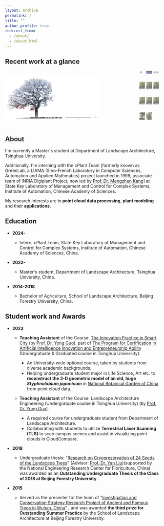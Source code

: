 ```yaml
---
layout: archive
permalink: /
title: ""
author_profile: true
redirect_from: 
  - /about/
  - /about.html
---
```


Recent work at a glance
------

<script>
    let currentIndex = 0;
    const images = [
        '/images/glance-images/glance-001.jpg',
        '/images/glance-images/glance-002.jpg',
        '/images/glance-images/glance-003.jpg',
        '/images/glance-images/glance-004.png',
        '/images/glance-images/glance-005.png',
        '/images/glance-images/glance-006.png',
        '/images/glance-images/glance-007.png',
        '/images/glance-images/glance-008.png',
        '/images/glance-images/glance-009.png',
        '/images/glance-images/glance-010.png',
        '/images/glance-images/glance-011.png'
    ];
    
    const mainImage = document.getElementById("mainImage");
    const thumbnails = document.querySelectorAll(".thumbnail");
    let autoSlide;

    // 自动滚动播放功能
    function startAutoSlide() {
        autoSlide = setInterval(() => {
            currentIndex = (currentIndex + 1) % images.length;
            updateMainImage(currentIndex);
        }, 3000); // 每3秒切换
    }

    // 更新主图片和缩略图高亮状态
    function updateMainImage(index) {
        mainImage.src = images[index];

        // 更新缩略图样式
        thumbnails.forEach(img => img.style.opacity = 0.6);
        thumbnails[index].style.opacity = 1;
    }

    // 点击缩略图时切换图片并暂停自动播放
    function changeImage(src, thumbnail) {
        mainImage.src = src;

        // 停止自动播放
        clearInterval(autoSlide);

        // 重置所有缩略图透明度
        thumbnails.forEach(img => img.style.opacity = 0.6);
        thumbnail.style.opacity = 1;

        // 更新当前索引
        currentIndex = images.indexOf(src);

        // 重新启动自动播放
        startAutoSlide();
    }

    // 初始化自动播放
    startAutoSlide();
</script>


<div style="display: flex; max-width: 800px; margin: auto;">

  <!-- 主显示图片 -->
  <img id="mainImage" src="/images/glance-images/glance-001.jpg" alt="Main Image" 
       style="width: 70%; margin-right: 10px; object-fit: contain; height: auto;">

  <!-- 缩略图容器 -->
  <div style="width: 30%; display: grid; grid-template-columns: repeat(3, 1fr); gap: 5px;">
        <img src="/images/glance-images/glance-001.jpg" 
             class="thumbnail active"
             style="cursor: pointer; opacity: 0.6; width: 100%; height: auto; object-fit: cover; transition: opacity 0.3s;"
             onclick="changeImage('/images/glance-images/glance-001.jpg', this)">
        <img src="/images/glance-images/glance-002.jpg" 
             class="thumbnail"
             style="cursor: pointer; opacity: 0.6; width: 100%; height: auto; object-fit: cover; transition: opacity 0.3s;"
             onclick="changeImage('/images/glance-images/glance-002.jpg', this)">
        <img src="/images/glance-images/glance-003.jpg" 
             class="thumbnail"
             style="cursor: pointer; opacity: 0.6; width: 100%; height: auto; object-fit: cover; transition: opacity 0.3s;"
             onclick="changeImage('/images/glance-images/glance-003.jpg', this)">
        <img src="/images/glance-images/glance-004.png" 
             class="thumbnail"
             style="cursor: pointer; opacity: 0.6; width: 100%; height: auto; object-fit: cover; transition: opacity 0.3s;"
             onclick="changeImage('/images/glance-images/glance-004.png', this)">
        <img src="/images/glance-images/glance-005.png" 
             class="thumbnail"
             style="cursor: pointer; opacity: 0.6; width: 100%; height: auto; object-fit: cover; transition: opacity 0.3s;"
             onclick="changeImage('/images/glance-images/glance-005.png', this)">
        <img src="/images/glance-images/glance-006.png" 
             class="thumbnail"
             style="cursor: pointer; opacity: 0.6; width: 100%; height: auto; object-fit: cover; transition: opacity 0.3s;"
             onclick="changeImage('/images/glance-images/glance-006.png', this)">
        <img src="/images/glance-images/glance-007.png" 
             class="thumbnail"
             style="cursor: pointer; opacity: 0.6; width: 100%; height: auto; object-fit: cover; transition: opacity 0.3s;"
             onclick="changeImage('/images/glance-images/glance-007.png', this)">
        <img src="/images/glance-images/glance-008.png" 
             class="thumbnail"
             style="cursor: pointer; opacity: 0.6; width: 100%; height: auto; object-fit: cover; transition: opacity 0.3s;"
             onclick="changeImage('/images/glance-images/glance-008.png', this)">
        <img src="/images/glance-images/glance-009.png" 
             class="thumbnail"
             style="cursor: pointer; opacity: 0.6; width: 100%; height: auto; object-fit: cover; transition: opacity 0.3s;"
             onclick="changeImage('/images/glance-images/glance-009.png', this)">
        <img src="/images/glance-images/glance-010.png" 
             class="thumbnail"
             style="cursor: pointer; opacity: 0.6; width: 100%; height: auto; object-fit: cover; transition: opacity 0.3s;"
             onclick="changeImage('/images/glance-images/glance-010.png', this)">
        <img src="/images/glance-images/glance-011.png" 
             class="thumbnail"
             style="cursor: pointer; opacity: 0.6; width: 100%; height: auto; object-fit: cover; transition: opacity 0.3s;"
             onclick="changeImage('/images/glance-images/glance-011.png', this)">
  </div>
</div>




About
------

I'm currently a Master's student at Department of Landscape Architecture, Tsinghua University.

Additionally, I'm interning with the cPlant Team [formerly known as GreenLab, a LIAMA (Sino-French Laboratory in Computer Sciences, Automation and Applied Mathmatics) project launched in 1998, associate team of INRIA Digiplant Project, now led by [Prof. Dr. Mengzhen Kang](https://people.ucas.ac.cn/~kangmengzhen?language=en)] at State Key Laboratory of Management and Control for Complex Systems, Institute of Automation, Chinese Academy of Sciences.

My research interests are in **point cloud data processing**, **plant modeling** and their **applications**.

<!--
* **Point clouds data processing:**<br>
  The first time I encountered point clouds was in an engineering project. At that time, point clouds, as a novel type of surveying data, provided precise three-dimensional spatial information for the real world, including terrain, vegetation, buildings, and various other elements. This data served as the foundation for quantitative data analysis in engineering projects.<br>

  Processing and analyzing point cloud data can reveal valuable information about the real world, enabling quantitative descriptions of reality. Additionally, this information can be applied in various fields of research such as ecology, forestry, plant science and many other engineering fields.<br> 

* **Plant modeling:**<br>
  During my undergraduate studies, my research on  plant germplasm conservation laid the groundwork for my interest in plant modeling. My first published paper discussed how to reconstruct three-dimensional models of ancient trees using point cloud data, and how to extract information from them, thereby contributing to the conservation of ancient trees.<br>

  After reading numerous existing research papers, I learned that three-dimensional modeling of plants is relevant in multiple fields. Functional-Structral Plant Model(FSPM) has been established in both computer graphics and plant science field, used to represent plant structure and the physiological or physical processes of its growth development[^1].<br>
  
  Moreover, point clouds provide authentic three-dimensional configuration parameters for plant within specific spatiotemporal contexts.Therefore, the integration of FSPM with point clouds is also a research direction that interests me.<br>

* **Applications:**<br>
  As mentioned above, the real world provides an application scenario for both aspects. Many existing scientific problems can be addressed using new technological methods, which is also a direction I hope to explore.<br>
-->


Education
------

* **2024-**

  * Intern, cPlant Team, State Key Laboratory of Management and Control for Complex Systems, Institute of Automation, Chinese Academy of Sciences, China.

* **2022-**

  * Master's student, Department of Landscape Architecture, Tsinghua University, China.

* **2014-2018**

  * Bachelor of Agriculture, School of Landscape Architecture, Beijing Forestry University, China.

Student work and Awards
------

* **2023**

  * **Teaching Assistant** of the Course: [The Innovation Practice in Smart City](https://www.icenter.tsinghua.edu.cn/info/1034/2151.htm) (by [Prof. Dr. Yong Guo](http://www.arch.tsinghua.edu.cn/info/rw_fjly/1979)), part of [The Program for Certification in Artificial Intelligence Innovation and Entrepreneurship Ability](https://www.icenter.tsinghua.edu.cn/info/1034/2155.htm) (Undergratuate & Graduated course in Tsinghua University). 
    * An University-wide optional course, taken by students from diverse academic backgrounds.
    * Helping undergraduate student major in Life Science, Art etc. to **reconstruct the 3-D geometric model of an old, huge *Styphnolobium japonicum*** in [National Botanical Garden of China](http://www.chnbg.cn/en_home.html) from point cloud data.

  * **Teaching Assistant** of the Course: Landscape Architecture Engineering (Undergratuate course in Tsinghua University) (by [Prof. Dr. Yong Guo](http://www.arch.tsinghua.edu.cn/info/rw_fjly/1979)). 
    * A required course for undergraduate student from Department of Landscape Architecture.
    * Collaborating with students to utilize **Terrestrial Laser Scanning (TLS)** to scan campus scenes and assist in visualizing point clouds in CloudCompare.

* **2018**
  
  * Undergraduate thesis: "[Research on Cryopreservation of 24 Seeds of the Landscape Trees](https://yuxuannsun.github.io/Publications/thesis-001)" (Advisor: [Prof. Dr. Yan Liu](https://sola.bjfu.edu.cn/cn/teachers/office/js/378911.html))(supported by the National Engineering Research Center for Floriculture, China) was awarded as an **Outstanding Undergraduate Thesis of the Class of 2018 at Beijing Forestry University**.

* **2015**

  * Served as the presenter for the team of "[Investigation and Conservation Strategy Research Project of Ancient and Famous Trees in Wuhan, China](https://yuxuannsun.github.io/posts/2015/09/blog-project-001)" , and was awarded **the third prize for Outstanding Summer Practice** by the School of Landscape Architecture at Beijing Forestry University.



<!--
[^1]: <span style="font-size: 1.8em;">[J. Vos, J. B. Evers, G. H. Buck-Sorlin, B. Andrieu, M. Chelle, P. H. B. de Visser, Functional–structural plant modelling: a new versatile tool in crop science, Journal of Experimental Botany, Volume 61, Issue 8, May 2010, Pages 2101–2115](https://doi.org/10.1093/jxb/erp345)</span>
-->